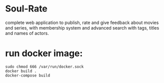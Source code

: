 # Soul-Rate
complete web application to publish, rate and give feedback about movies and series, with membership system and advanced search with tags, titles and names of actors.

# run docker image:

    sudo chmod 666 /var/run/docker.sock
    docker build .
    docker-compose build
